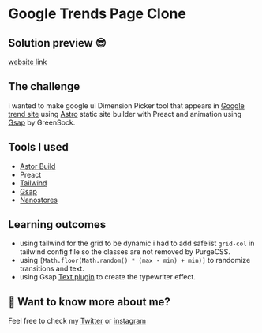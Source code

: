 # Google Trends Page Clone

## Solution preview 😎

[website link](https://googleTrendClone.vercel.app)

## The challenge

i wanted to make google ui Dimension Picker tool that appears in [Google trend site](https://trends.google.com/trends/hottrends/visualize?nrow=5&ncol=5&pn=p1) using [Astro](https://astro.build/) static site builder with Preact and animation using [Gsap](https://greensock.com/) by GreenSock.

## Tools I used

- [Astor Build](https://github.com/snowpackjs/astro)
- Preact
- [Tailwind](https://github.com/tailwindlabs/tailwindcss)
- [Gsap](https://greensock.com/)
- [Nanostores](https://github.com/nanostores/nanostores)

## Learning outcomes

- using tailwind for the grid to be dynamic i had to add safelist `grid-col` in tailwind config file so the classes are not removed by PurgeCSS.
- using `[Math.floor(Math.random() * (max - min) + min)]` to randomize transitions and text.
- using Gsap [Text plugin](https://greensock.com/docs/v3/Plugins/TextPlugin) to create the typewriter effect.

## 👀 Want to know more about me?

Feel free to check my [Twitter](https://twitter.com/mouktarart) or [instagram](https://www.instagram.com/mouktarart/)
